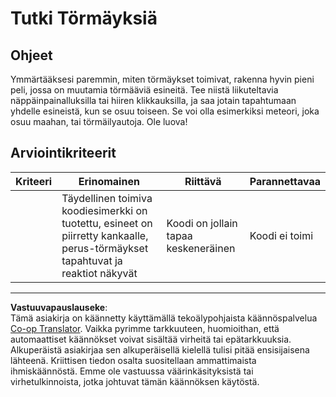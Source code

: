 <!--
CO_OP_TRANSLATOR_METADATA:
{
  "original_hash": "8a0a097b45e7c75a611e2795e4013f16",
  "translation_date": "2025-08-27T20:27:16+00:00",
  "source_file": "6-space-game/4-collision-detection/assignment.md",
  "language_code": "fi"
}
-->
# Tutki Törmäyksiä

## Ohjeet

Ymmärtääksesi paremmin, miten törmäykset toimivat, rakenna hyvin pieni peli, jossa on muutamia törmääviä esineitä. Tee niistä liikuteltavia näppäinpainalluksilla tai hiiren klikkauksilla, ja saa jotain tapahtumaan yhdelle esineistä, kun se osuu toiseen. Se voi olla esimerkiksi meteori, joka osuu maahan, tai törmäilyautoja. Ole luova!

## Arviointikriteerit

| Kriteeri | Erinomainen                                                                                                              | Riittävä                       | Parannettavaa     |
| -------- | ------------------------------------------------------------------------------------------------------------------------ | ------------------------------ | ----------------- |
|          | Täydellinen toimiva koodiesimerkki on tuotettu, esineet on piirretty kankaalle, perus-törmäykset tapahtuvat ja reaktiot näkyvät | Koodi on jollain tapaa keskeneräinen | Koodi ei toimi    |

---

**Vastuuvapauslauseke**:  
Tämä asiakirja on käännetty käyttämällä tekoälypohjaista käännöspalvelua [Co-op Translator](https://github.com/Azure/co-op-translator). Vaikka pyrimme tarkkuuteen, huomioithan, että automaattiset käännökset voivat sisältää virheitä tai epätarkkuuksia. Alkuperäistä asiakirjaa sen alkuperäisellä kielellä tulisi pitää ensisijaisena lähteenä. Kriittisen tiedon osalta suositellaan ammattimaista ihmiskäännöstä. Emme ole vastuussa väärinkäsityksistä tai virhetulkinnoista, jotka johtuvat tämän käännöksen käytöstä.